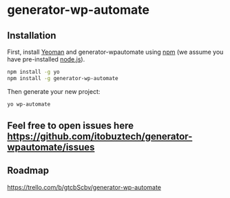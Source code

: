# generator-wp-automate 


## Installation

First, install [Yeoman](http://yeoman.io) and generator-wpautomate using [npm](https://www.npmjs.com/) (we assume you have pre-installed [node.js](https://nodejs.org/)).

```bash
npm install -g yo
npm install -g generator-wp-automate
```

Then generate your new project:

```bash
yo wp-automate
```
## Feel free to open issues here https://github.com/itobuztech/generator-wpautomate/issues

## Roadmap
https://trello.com/b/gtcbScbv/generator-wp-automate
